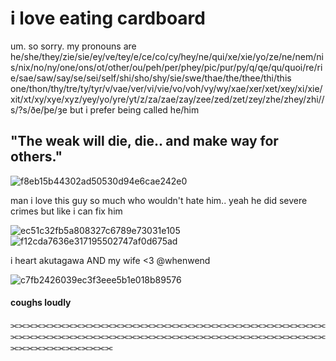 # i love eating cardboard

um. so sorry. my pronouns are he/she/they/zie/sie/ey/ve/tey/e/ce/co/cy/hey/ne/qui/xe/xie/yo/ze/ne/nem/nis/nix/no/ny/one/ons/ot/other/ou/peh/per/phey/pic/pur/py/q/qe/qu/quoi/re/rie/sae/saw/say/se/sei/self/shi/sho/shy/sie/swe/thae/the/thee/thi/this one/thon/thy/tre/ty/tyr/v/vae/ver/vi/vie/vo/voh/vy/wy/xae/xer/xet/xey/xi/xie/xit/xt/xy/xye/xyz/yey/yo/yre/yt/z/za/zae/zay/zee/zed/zet/zey/zhe/zhey/zhi//s/?s/ðe/þe/ȝe but i prefer being called he/him

## "The weak will die, die.. and make way for others."

![f8eb15b44302ad50530d94e6cae242e0](https://github.com/user-attachments/assets/d4e968a3-41cf-4a48-89e5-0f580699fc4a)

man i love this guy so much who wouldn't hate him.. yeah he did severe crimes but like i can fix him

![ec51c32fb5a808327c6789e73031e105](https://github.com/user-attachments/assets/2d9924ee-9ab2-4e5e-8d6a-e87ba7c45659)
![f12cda7636e317195502747af0d675ad](https://github.com/user-attachments/assets/5698733b-51c0-4770-8fa3-9822f1e2b2a4)

i heart akutagawa
AND my wife <3 @whenwend

![c7fb2426039ec3f3eee5b1e018b89576](https://github.com/user-attachments/assets/cd87967f-dfcf-42a1-a773-a7eb19f40a5a)

#### coughs loudly

⫘⫘⫘⫘⫘⫘⫘⫘⫘⫘⫘⫘⫘⫘⫘⫘⫘⫘⫘⫘⫘⫘⫘⫘⫘⫘⫘⫘⫘⫘⫘⫘⫘⫘⫘⫘⫘⫘⫘⫘⫘⫘⫘⫘⫘⫘⫘⫘⫘⫘⫘⫘⫘⫘⫘⫘⫘⫘⫘⫘⫘⫘⫘⫘⫘⫘⫘⫘⫘⫘⫘⫘⫘⫘⫘⫘⫘⫘⫘⫘⫘⫘⫘⫘⫘⫘⫘⫘⫘⫘⫘⫘⫘
